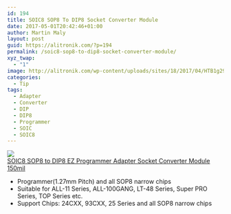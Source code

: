 ```yaml
---
id: 194
title: SOIC8 SOP8 To DIP8 Socket Converter Module
date: 2017-05-01T20:42:46+01:00
author: Martin Maly
layout: post
guid: https://alitronik.com/?p=194
permalink: /soic8-sop8-to-dip8-socket-converter-module/
xyz_twap:
  - "1"
image: http://alitronik.com/wp-content/uploads/sites/18/2017/04/HTB1g290PXXXXXbBXVXXq6xXFXXXA.jpg
categories:
  - Tip
tags:
  - Adapter
  - Converter
  - DIP
  - DIP8
  - Programmer
  - SOIC
  - SOIC8
---
```

<a href="http://s.click.aliexpress.com/e/eAqNBeA" target="_parent"><img src="//ae01.alicdn.com/kf/HTB1G1jRNVXXXXcWXpXXq6xXFXXX3/SOIC8-font-b-SOP8-b-font-font-b-to-b-font-font-b-DIP8-b-font.jpg_220x220.jpg" /></a><span style="display: block;"><a href="http://s.click.aliexpress.com/e/eAqNBeA" target="_parent">SOIC8 SOP8 to DIP8 EZ Programmer Adapter Socket Converter Module 150mil</a> </span>

  * Programmer(1.27mm Pitch) and all SOP8 narrow chips
  * Suitable for ALL-11 Series, ALL-100GANG, LT-48 Series, Super PRO Series, TOP Series etc.
  * Support Chips: 24CXX, 93CXX, 25 Series and all SOP8 narrow chips